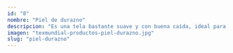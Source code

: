 ```yaml
---
id: "8"
nombre: "Piel de durazno"
descripcion: "Es una tela bastante suave y con buena caída, ideal para usar en vestidos, blusas, camisetas, enterizos o prendas para usar directamente sobre la piel como pijamas o bodies. Si es necesario, puede venir con un poco de spandex para darle la elasticidad necesaria."
imagen: "texmundial-productos-piel-durazno.jpg"
slug: "piel-durazno"
---
```

